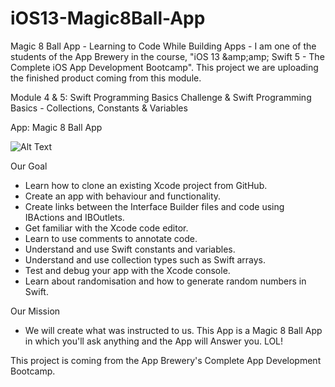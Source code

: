 # iOS13-Magic8Ball-App
Magic 8 Ball App - Learning to Code While Building Apps - I am one of the students of the App Brewery in the course, "iOS 13 &amp;amp;amp; Swift 5 - The Complete iOS App Development Bootcamp". This project we are uploading the finished product coming from this module. 

Module 4  &amp; 5: Swift Programming Basics Challenge &amp; Swift Programming Basics - Collections, Constants &amp; Variables 

App: Magic 8 Ball App




![Alt Text](https://media.giphy.com/media/SRvk9GPtPSLYmRfRtD/giphy.gif)




Our Goal
- Learn how to clone an existing Xcode project from GitHub.
- Create an app with behaviour and functionality.
- Create links between the Interface Builder files and code using IBActions and IBOutlets.
- Get familiar with the Xcode code editor.
- Learn to use comments to annotate code.
- Understand and use Swift constants and variables.
- Understand and use collection types such as Swift arrays.
- Test and debug your app with the Xcode console.
- Learn about randomisation and how to generate random numbers in Swift.


Our Mission
- We will create what was instructed to us. This App is a Magic 8 Ball App in which you'll ask anything and the App will Answer you. LOL!

This project is coming from the App Brewery's Complete App Development Bootcamp.
